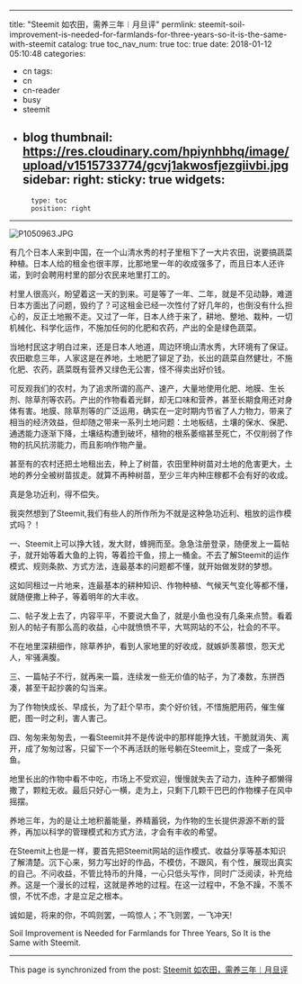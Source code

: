 
---
title: "Steemit 如农田，需养三年︱月旦评"
permlink: steemit-soil-improvement-is-needed-for-farmlands-for-three-years-so-it-is-the-same-with-steemit
catalog: true
toc_nav_num: true
toc: true
date: 2018-01-12 05:10:48
categories:
- cn
tags:
- cn
- cn-reader
- busy
- steemit
- blog
thumbnail: https://res.cloudinary.com/hpiynhbhq/image/upload/v1515733774/gcvj1akwosfjezgiivbi.jpg
sidebar:
    right:
        sticky: true
widgets:
    -
        type: toc
        position: right
---


![P1050963.JPG](https://res.cloudinary.com/hpiynhbhq/image/upload/v1515733774/gcvj1akwosfjezgiivbi.jpg)




有几个日本人来到中国，在一个山清水秀的村子里租下了一大片农田，说要搞蔬菜种植。日本人给的租金也很丰厚，比那地里一年的收成强多了，而且日本人还许诺，到时会聘用村里的部分农民来地里打工的。

村里人很高兴，盼望着这一天的到来。可是等了一年、二年，就是不见动静，难道日本方面出了问题，毁约了？可这租金已经一次性付了好几年的，也倒没有什么担心的，反正土地搬不走。又过了一年，日本人终于来了，耕地、整地、栽种，一切机械化、科学化运作，不施加任何的化肥和农药，产出的全是绿色蔬菜。

当地村民这才明白过来，还是日本人地道，周边环境山清水秀，大环境有了保证。农田歇息三年，人家这是在养地，土地肥了铆足了劲，长出的蔬菜自然健壮，不施化肥、农药，蔬菜既有营养又绿色无公害，怪不得卖出好价钱。

可反观我们的农村，为了追求所谓的高产、速产，大量地使用化肥、地膜、生长剂、除草剂等农药。产出的作物看着光鲜，却无口味和营养，甚至长期食用还对身体有害。地膜、除草剂等的广泛运用，确实在一定时期内节省了人力物力，带来了相当的经济效益，但却随之带来一系列土地问题：土地板结，土壤的保水、保肥、通透能力逐渐下降，土壤结构遭到破坏，植物的根系萎缩甚至死亡，不仅削弱了作物的抗风抗涝能力，而且影响作物产量。

甚至有的农村还把土地租出去，种上了树苗，农田里种树苗对土地的危害更大，土地的养分全被树苗拔走。就算不再种树苗，至少三年内种庄稼都不会有好的收成。

真是急功近利，得不偿失。

我突然想到了Steemit,我们有些人的所作所为不就是这种急功近利、粗放的运作模式吗？！

一、Steemit上可以挣大钱，发大财，蜂拥而至。急急注册登录，随便发上一篇帖子，就开始等着大鱼的上钩，等着捡干鱼，捞上一桶金。不去了解Steemit的运作模式、规则条款、方式方法，连最基本的问题都不懂，就开始做发财的梦想。

这如同租过一片地来，连最基本的耕种知识、作物种植、气候天气变化等都不懂，就随便撒上种子，等着明年的大丰收。

二、帖子发上去了，内容平平，不要说大鱼了，就是小鱼也没有几条来点赞。看着别人的帖子有那么高的收益，心中就愤愤不平，大骂网站的不公，社会的不平。

不在地里深耕细作，除草养护，看到人家地里的好收成，就嫉妒羡慕恨，怨天尤人，牢骚满腹。

三、一篇帖子不行，就再来一篇，连续发一些无价值的帖子，为了凑数，东拼西凑，甚至干起抄袭的勾当来。

为了作物快成长、早成长，为了赶个早市，卖个好价钱，不惜施肥用药，催生催肥，图一时之利，害人害己。

四、匆匆来匆匆去，一看Steemit并不是传说中的那样能挣大钱，干脆就消失、离开，成了匆匆过客，只留下一个不再活跃的账号躺在Steemit上，变成了一条死鱼。

地里长出的作物中看不中吃，市场上不受欢迎，慢慢就失去了动力，连种子都懒得撒了，颗粒无收。最后只好心一横，走为上，只剩下几颗干巴巴的作物棵子在风中摇摆。

养地三年，为的是让土地积蓄能量，养精蓄锐，为作物的生长提供源源不断的营养，再加以科学的管理模式和方式方法，才会有丰收的希望。

在Steemit上也是一样，要首先把Steemit网站的运作模式、收益分享等基本知识了解清楚。沉下心来，努力写出好的作品，不模仿，不跟风，有个性，展现出真实的自己。不问收益，不管比特币的升降，一心只低头写作，同时广泛阅读，补充给养。这是一个漫长的过程，这就是养地的过程。在这一过程中，不急不躁，不羡不恨，不忧不虑，才是立足之根本。

诚如是，将来的你，不鸣则罢，一鸣惊人；不飞则罢，一飞冲天!


Soil Improvement is Needed for Farmlands for Three Years, So It is the Same with Steemit.

- - -

This page is synchronized from the post: [Steemit 如农田，需养三年︱月旦评](https://steemit.com/@bring/steemit-soil-improvement-is-needed-for-farmlands-for-three-years-so-it-is-the-same-with-steemit)

